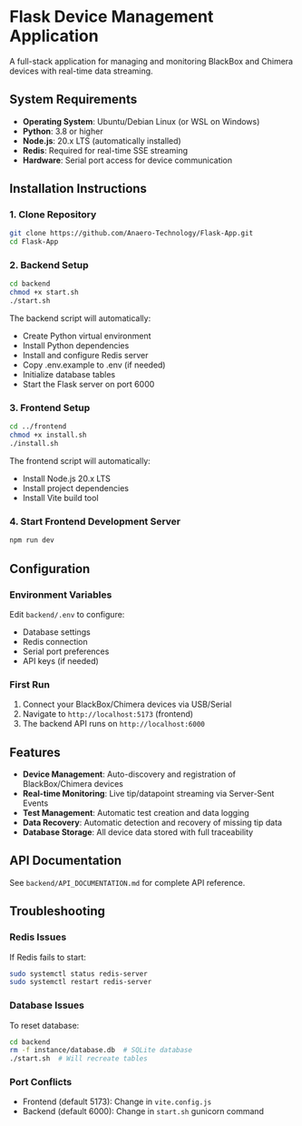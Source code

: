 # Flask Device Management Application

A full-stack application for managing and monitoring BlackBox and Chimera devices with real-time data streaming.

## System Requirements

- **Operating System**: Ubuntu/Debian Linux (or WSL on Windows)
- **Python**: 3.8 or higher
- **Node.js**: 20.x LTS (automatically installed)
- **Redis**: Required for real-time SSE streaming
- **Hardware**: Serial port access for device communication

## Installation Instructions

### 1. Clone Repository
```bash
git clone https://github.com/Anaero-Technology/Flask-App.git
cd Flask-App
```

### 2. Backend Setup
```bash
cd backend
chmod +x start.sh
./start.sh
```

The backend script will automatically:
- Create Python virtual environment
- Install Python dependencies
- Install and configure Redis server
- Copy .env.example to .env (if needed)
- Initialize database tables
- Start the Flask server on port 6000

### 3. Frontend Setup
```bash
cd ../frontend
chmod +x install.sh
./install.sh
```

The frontend script will automatically:
- Install Node.js 20.x LTS
- Install project dependencies
- Install Vite build tool

### 4. Start Frontend Development Server
```bash
npm run dev
```

## Configuration

### Environment Variables
Edit `backend/.env` to configure:
- Database settings
- Redis connection
- Serial port preferences
- API keys (if needed)

### First Run
1. Connect your BlackBox/Chimera devices via USB/Serial
2. Navigate to `http://localhost:5173` (frontend)
3. The backend API runs on `http://localhost:6000`

## Features

- **Device Management**: Auto-discovery and registration of BlackBox/Chimera devices
- **Real-time Monitoring**: Live tip/datapoint streaming via Server-Sent Events
- **Test Management**: Automatic test creation and data logging
- **Data Recovery**: Automatic detection and recovery of missing tip data
- **Database Storage**: All device data stored with full traceability

## API Documentation

See `backend/API_DOCUMENTATION.md` for complete API reference.

## Troubleshooting

### Redis Issues
If Redis fails to start:
```bash
sudo systemctl status redis-server
sudo systemctl restart redis-server
```

### Database Issues
To reset database:
```bash
cd backend
rm -f instance/database.db  # SQLite database
./start.sh  # Will recreate tables
```

### Port Conflicts
- Frontend (default 5173): Change in `vite.config.js`
- Backend (default 6000): Change in `start.sh` gunicorn command
